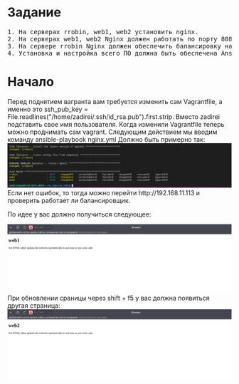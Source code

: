 <h1>Задание</h1>
<pre>
1. На серверах rrobin, web1, web2 установить nginx.
2. На серверах web1, web2 Nginx должен работать по порту 8080 и отдавать кастомную страницу, зайдя на которую можно понять на каком сервере вы находитесь.
3. На сервере rrobin Nginx должен обеспечить балансировку нагрузки серверов web1 и web2 в режиме round-robin. Вес каждого сервера одинаковый.
4. Установка и настройка всего ПО должна быть обеспечена Ansible-сценарием.
</pre>
<h1>Начало</h1>
Перед поднятием вагранта вам требуется изменить сам Vagrantfile, а именно это ssh_pub_key = File.readlines("/home/zadirei/.ssh/id_rsa.pub").first.strip.
Вместо zadirei подставить свое имя пользователя.
Когда изменили Vagrantfile теперь можно проднимать сам vagrant.
Следующим действием мы вводим команду ansible-playbook nginx.yml
Должно быть примерно так:
<img src="https://github.com/ZadireyEvgeny/ZadireyEvgeny/blob/main/3.png">
Если нет ошибок, то тогда можно перейти http://192.168.11.113 и проверить работает ли балансировщик.
<p>По идее у вас должно получиться следующее:</p>
<img src="https://github.com/ZadireyEvgeny/ZadireyEvgeny/blob/main/1.png">
При обновлении сраницы через shift + f5  у вас должна появиться другая страница:
<img src="https://github.com/ZadireyEvgeny/ZadireyEvgeny/blob/main/2.png">
